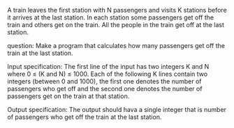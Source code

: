 A train leaves the first station with N passengers and visits K stations before it arrives at the last station. 
In each station some passengers get off the train and others get on the train. All the people in the train get off at the last station.

question:
Make a program that calculates how many passengers get off the train at the last station.

Input specification:
The first line of the input has two integers K and N where 0 ≤ (K and N) ≤ 1000. 
Each of the following K lines contain two integers (between 0 and 1000), the first one denotes the number of passengers who get off and
the second one denotes the number of passengers get on the train at that station.

Output specification:
The output should hava a single integer that is number of passengers who get off the train at the last station.
